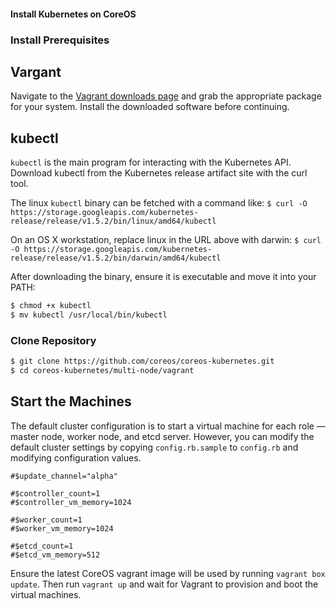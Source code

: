 #### Install Kubernetes on CoreOS

### Install Prerequisites

## Vargant
Navigate to the [Vagrant downloads page](https://www.vagrantup.com/downloads.html)
and grab the appropriate package for your system.
Install the downloaded software before continuing.

## kubectl
`kubectl` is the main program for interacting with the Kubernetes API.
Download kubectl from the Kubernetes release artifact site with the curl tool.

The linux `kubectl` binary can be fetched with a command like:
`$ curl -O https://storage.googleapis.com/kubernetes-release/release/v1.5.2/bin/linux/amd64/kubectl`

On an OS X workstation, replace linux in the URL above with darwin:
`$ curl -O https://storage.googleapis.com/kubernetes-release/release/v1.5.2/bin/darwin/amd64/kubectl`

After downloading the binary, ensure it is executable and move it into your PATH:

``` bash
$ chmod +x kubectl
$ mv kubectl /usr/local/bin/kubectl
```

### Clone Repository

``` bash
$ git clone https://github.com/coreos/coreos-kubernetes.git
$ cd coreos-kubernetes/multi-node/vagrant
```

## Start the Machines
The default cluster configuration is to start a virtual machine for each role — master node,
worker node, and etcd server.
However, you can modify the default cluster settings by copying `config.rb.sample` to `config.rb`
and modifying configuration values.

```
#$update_channel="alpha"

#$controller_count=1
#$controller_vm_memory=1024

#$worker_count=1
#$worker_vm_memory=1024

#$etcd_count=1
#$etcd_vm_memory=512
```

Ensure the latest CoreOS vagrant image will be used by running `vagrant box update`.
Then run `vagrant up` and wait for Vagrant to provision and boot the virtual machines.
